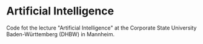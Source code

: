 # Artificial Intelligence

Code fot the lecture "Artificial Intelligence" at the Corporate State University Baden-Württemberg (DHBW) in Mannheim.
